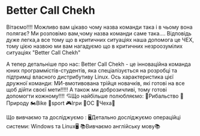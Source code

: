 # Better Call Chekh
Вітаємо!!!!
Можливо вам цікаво чому назва команди така і в чьому вона полягає?
Ми розповімо вам,чому назва команди саме така....
Відповідь дуже легка,а все тому що в критичних ситуаціях наша допомога це ЧЕХ, тому цією назвою ми вам нагадуємо що в критичних незроозумілих ситуаціях "Better Call Chekh"

А тепер детальніше про нас:
Better Call Chekh - це інноваційна команда юних программістів-студентів, яка спеціалізується на розробці та підтримці власного дистрибутиву Linux. Ось характеристика цієї дружної команди:
МИ-вмотивована трійця новачків, які готові на все щоб дійти своєї мети!!!!!
А також ми доброзичливі, тому готові допомогти кожному!!!!
💘Що найбільше полюбляємо:
🎣Рибальство
🌲Природу
🏍️Bike
🥊sport
🎮Ігри
💾ОС
💯Чеха💯

Що вивчаємо та досліджуємо :
🖥️Детально досліджуємо операційці системи: Windows та Linux🖥️
📚Вивчаємо англійську мову📚 






